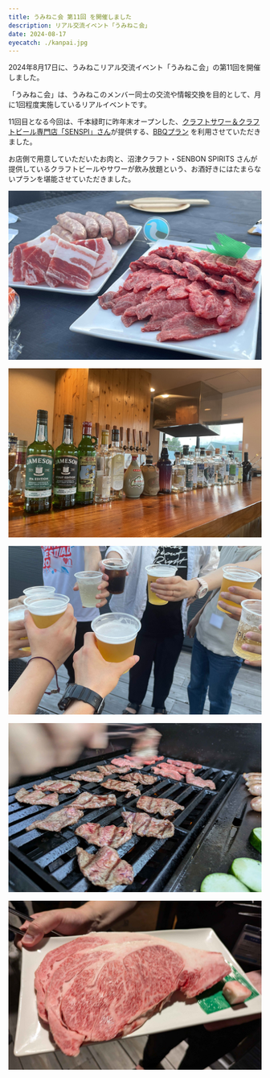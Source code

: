 ```yaml
---
title: うみねこ会 第11回 を開催しました
description: リアル交流イベント「うみねこ会」
date: 2024-08-17
eyecatch: ./kanpai.jpg
---
```


2024年8月17日に、うみねこリアル交流イベント「うみねこ会」の第11回を開催しました。

「うみねこ会」は、うみねこのメンバー同士の交流や情報交換を目的として、月に1回程度実施しているリアルイベントです。

11回目となる今回は、千本緑町に昨年末オープンした、[クラフトサワー＆クラフトビール専門店「SENSPI」さん](https://www.instagram.com/senspi_numazu/)が提供する、[BBQプラン](https://www.instagram.com/p/C9bj0TnPXYb/) を利用させていただきました。

お店側で用意していただいたお肉と、沼津クラフト・SENBON SPIRITS さんが提供しているクラフトビールやサワーが飲み放題という、お酒好きにはたまらないプランを堪能させていただきました。

![](meat.jpg)

![](senspi.jpg)

![](kanpai.jpg)

![](grill.jpg)

![](steak.jpg)
